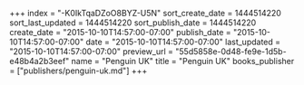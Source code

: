 +++
index = "-K0IkTqaDZoO8BYZ-U5N"
sort_create_date = 1444514220
sort_last_updated = 1444514220
sort_publish_date = 1444514220
create_date = "2015-10-10T14:57:00-07:00"
publish_date = "2015-10-10T14:57:00-07:00"
date = "2015-10-10T14:57:00-07:00"
last_updated = "2015-10-10T14:57:00-07:00"
preview_url = "55d5858e-0d48-fe9e-1d5b-e48b4a2b3eef"
name = "Penguin UK"
title = "Penguin UK"
books_publisher = ["publishers/penguin-uk.md"]
+++
